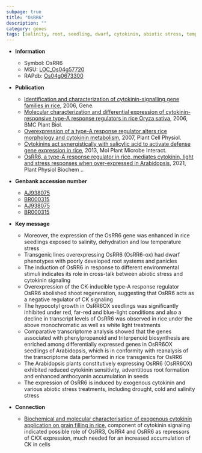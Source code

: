 ```yaml
---
subpage: true
title: "OsRR6"
description: ""
category: genes
tags: [salinity, root, seedling, dwarf, cytokinin, abiotic stress, temperature, shoot, panicle, seedlings, growth, stress, biotic stress, salinity stress, cold, adventitious root, adventitious root formation]
---
```


* **Information**  
    + Symbol: OsRR6  
    + MSU: [LOC_Os04g57720](http://rice.plantbiology.msu.edu/cgi-bin/ORF_infopage.cgi?orf=LOC_Os04g57720)  
    + RAPdb: [Os04g0673300](http://rapdb.dna.affrc.go.jp/viewer/gbrowse_details/irgsp1?name=Os04g0673300)  

* **Publication**  
    + [Identification and characterization of cytokinin-signalling gene families in rice](http://www.ncbi.nlm.nih.gov/pubmed?term=Identification+and+characterization+of+cytokinin-signalling+gene+families+in+rice%5BTitle%5D), 2006, Gene.
    + [Molecular characterization and differential expression of cytokinin-responsive type-A response regulators in rice Oryza sativa](http://www.ncbi.nlm.nih.gov/pubmed?term=Molecular+characterization+and+differential+expression+of+cytokinin-responsive+type-A+response+regulators+in+rice+Oryza+sativa%5BTitle%5D), 2006, BMC Plant Biol.
    + [Overexpression of a type-A response regulator alters rice morphology and cytokinin metabolism](http://www.ncbi.nlm.nih.gov/pubmed?term=Overexpression+of+a+type-A+response+regulator+alters+rice+morphology+and+cytokinin+metabolism%5BTitle%5D), 2007, Plant Cell Physiol.
    + [Cytokinins act synergistically with salicylic acid to activate defense gene expression in rice](http://www.ncbi.nlm.nih.gov/pubmed?term=Cytokinins+act+synergistically+with+salicylic+acid+to+activate+defense+gene+expression+in+rice%5BTitle%5D), 2013, Mol Plant Microbe Interact.
    + [OsRR6, a type-A response regulator in rice, mediates cytokinin, light and stress responses when over-expressed in Arabidopsis](http://www.ncbi.nlm.nih.gov/pubmed?term=OsRR6,+a+type-A+response+regulator+in+rice,+mediates+cytokinin,+light+and+stress+responses+when+over-expressed+in+Arabidopsis%5BTitle%5D), 2021, Plant Physiol Biochem ..

* **Genbank accession number**  
    + [AJ938075](http://www.ncbi.nlm.nih.gov/nuccore/AJ938075)
    + [BR000315](http://www.ncbi.nlm.nih.gov/nuccore/BR000315)
    + [AJ938075](http://www.ncbi.nlm.nih.gov/nuccore/AJ938075)
    + [BR000315](http://www.ncbi.nlm.nih.gov/nuccore/BR000315)

* **Key message**  
    + Moreover, the expression of the OsRR6 gene was enhanced in rice seedlings exposed to salinity, dehydration and low temperature stress
    + Transgenic lines overexpressing OsRR6 (OsRR6-ox) had dwarf phenotypes with poorly developed root systems and panicles
    + The induction of OsRR6 in response to different environmental stimuli indicates its role in cross-talk between abiotic stress and cytokinin signaling
    + Overexpression of the CK-inducible type-A response regulator OsRR6 abolished shoot regeneration, suggesting that OsRR6 acts as a negative regulator of CK signaling
    + The hypocotyl growth in OsRR6OX seedlings was significantly inhibited under red, far-red and blue-light conditions and also a decline in transcript levels of OsRR6 was observed in rice under the above monochromatic as well as white light treatments
    + Comparative transcriptome analysis showed that the genes associated with phenylpropanoid and triterpenoid biosynthesis are enriched among differentially expressed genes in OsRR6OX seedlings of Arabidopsis, which is in conformity with reanalysis of the transcriptome data performed in rice transgenics for OsRR6
    + The Arabidopsis plants constitutively expressing OsRR6 (OsRR6OX) exhibited reduced cytokinin sensitivity, adventitious root formation and enhanced anthocyanin accumulation in seeds
    + The expression of OsRR6 is induced by exogenous cytokinin and various abiotic stress treatments, including drought, cold and salinity stress

* **Connection**  
    + [Biochemical and molecular characterisation of exogenous cytokinin application on grain filling in rice.](RR) component of cytokinin signaling indicated possible role of OsRR3, OsRR4 and OsRR6 as repressors of CKX expression, much needed for an increased accumulation of CK in cells




